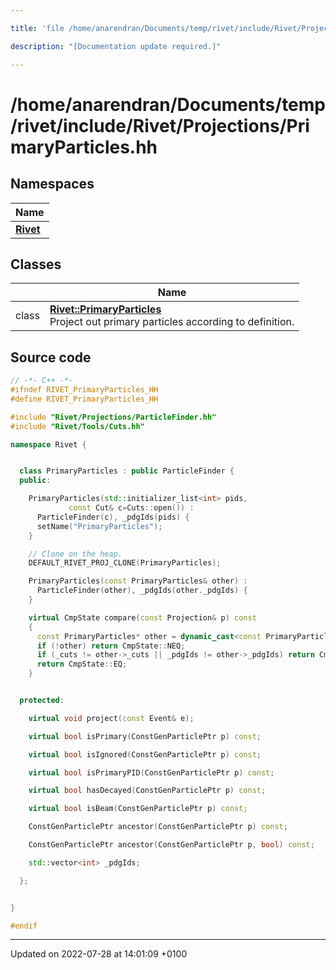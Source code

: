 ```yaml
---

title: 'file /home/anarendran/Documents/temp/rivet/include/Rivet/Projections/PrimaryParticles.hh'

description: "[Documentation update required.]"

---
```


# /home/anarendran/Documents/temp/rivet/include/Rivet/Projections/PrimaryParticles.hh



## Namespaces

| Name           |
| -------------- |
| **[Rivet](http://example.org/namespaces/namespacerivet/)**  |

## Classes

|                | Name           |
| -------------- | -------------- |
| class | **[Rivet::PrimaryParticles](http://example.org/classes/classrivet_1_1primaryparticles/)** <br>Project out primary particles according to definition.  |




## Source code

```cpp
// -*- C++ -*-
#ifndef RIVET_PrimaryParticles_HH
#define RIVET_PrimaryParticles_HH

#include "Rivet/Projections/ParticleFinder.hh"
#include "Rivet/Tools/Cuts.hh"

namespace Rivet {


  class PrimaryParticles : public ParticleFinder {
  public:

    PrimaryParticles(std::initializer_list<int> pids,
             const Cut& c=Cuts::open()) :
      ParticleFinder(c), _pdgIds(pids) {
      setName("PrimaryParticles");
    }

    // Clone on the heap.
    DEFAULT_RIVET_PROJ_CLONE(PrimaryParticles);

    PrimaryParticles(const PrimaryParticles& other) :
      ParticleFinder(other), _pdgIds(other._pdgIds) {
    }

    virtual CmpState compare(const Projection& p) const
    {
      const PrimaryParticles* other = dynamic_cast<const PrimaryParticles*>(&p);
      if (!other) return CmpState::NEQ;
      if (_cuts != other->_cuts || _pdgIds != other->_pdgIds) return CmpState::NEQ;
      return CmpState::EQ;
    }


  protected:

    virtual void project(const Event& e);

    virtual bool isPrimary(ConstGenParticlePtr p) const;

    virtual bool isIgnored(ConstGenParticlePtr p) const;

    virtual bool isPrimaryPID(ConstGenParticlePtr p) const;

    virtual bool hasDecayed(ConstGenParticlePtr p) const;

    virtual bool isBeam(ConstGenParticlePtr p) const;

    ConstGenParticlePtr ancestor(ConstGenParticlePtr p) const;

    ConstGenParticlePtr ancestor(ConstGenParticlePtr p, bool) const;

    std::vector<int> _pdgIds;

  };


}

#endif
```


-------------------------------

Updated on 2022-07-28 at 14:01:09 +0100
